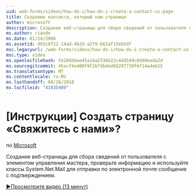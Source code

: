 ```yaml
---
uid: web-forms/videos/how-do-i/how-do-i-create-a-contact-us-page
title: Создание контакта, который нам странице
author: microsoft
description: Создание веб-страницы для сбора сведений от пользователя с элементом управления мастера, проверьте информацию и используйте классы System.Net.Mail для отправки настро...
ms.author: riande
ms.date: 01/24/2006
ms.assetid: d93c8f22-14ad-4b2d-a279-b62af15eb5df
msc.legacyurl: /web-forms/videos/how-do-i/how-do-i-create-a-contact-us-page
msc.type: video
ms.openlocfilehash: fe20dddae45a14a2336b22c4dd549c0400eada2d
ms.sourcegitcommit: 45ac74e400f9f2b7dbded66297730f6f14a4eb25
ms.translationtype: MT
ms.contentlocale: ru-RU
ms.lasthandoff: 08/16/2018
ms.locfileid: "41835409"
---
```

<a name="how-do-i-create-a-contact-us-page"></a>[Инструкции] Создать страницу «Свяжитесь с нами»?
====================
по [Microsoft](https://github.com/microsoft)

Создание веб-страницы для сбора сведений от пользователя с элементом управления мастера, проверьте информацию и используйте классы System.Net.Mail для отправки по электронной почте сообщение с подтверждением.

[&#9654;Просмотрите видео (13 минут)](https://channel9.msdn.com/Blogs/ASP-NET-Site-Videos/how-do-i-create-a-contact-us-page)
